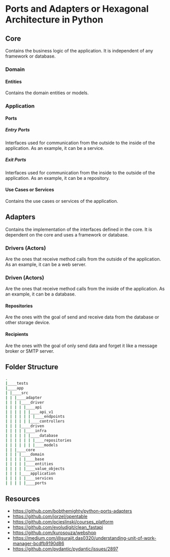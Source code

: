 # Ports and Adapters or Hexagonal Architecture in Python

## Core

Contains the business logic of the application. It is independent of any framework or database.

### Domain

#### Entities

Contains the domain entities or models.

### Application

#### Ports

##### Entry Ports

Interfaces used for communication from the outside to the inside of the application. As an example, it can be a service.

##### Exit Ports

Interfaces used for communication from the inside to the outside of the application. As an example, it can be a repository.

#### Use Cases or Services

Contains the use cases or services of the application.

## Adapters

Contains the implementation of the interfaces defined in the core. It is dependent on the core and uses a framework or database.

### Drivers (Actors)

Are the ones that receive method calls from the outside of the application. As an example, it can be a web server.

### Driven (Actors)

Are the ones that receive method calls from the inside of the application. As an example, it can be a database.

#### Repositories

Are the ones with the goal of send and receive data from the database or other storage device.

#### Recipients

Are the ones with the goal of only send data and forget it like a message broker or SMTP server.

## Folder Structure

```sh
.
|____tests
|____app
| |____src
| | |____adapter
| | | |____driver
| | | | |____api
| | | | | |____api_v1
| | | | | | |____endpoints
| | | | | |____controllers
| | | |____driven
| | | | |____infra
| | | | | |____database
| | | | | | |____repositories
| | | | | | |____models
| | |____core
| | | |____domain
| | | | |____base
| | | | |____entities
| | | | |____value_objects
| | | |____application
| | | | |____services
| | | | |____ports
```

## Resources

- https://github.com/bobthemighty/python-ports-adapters
- https://github.com/jorzel/opentable
- https://github.com/pcieslinski/courses_platform
- https://github.com/evoludigit/clean_fastapi
- https://github.com/kurosouza/webshop
- https://medium.com/@surajit.das0320/understanding-unit-of-work-manager-bcdfb9190d86
- https://github.com/pydantic/pydantic/issues/2897
